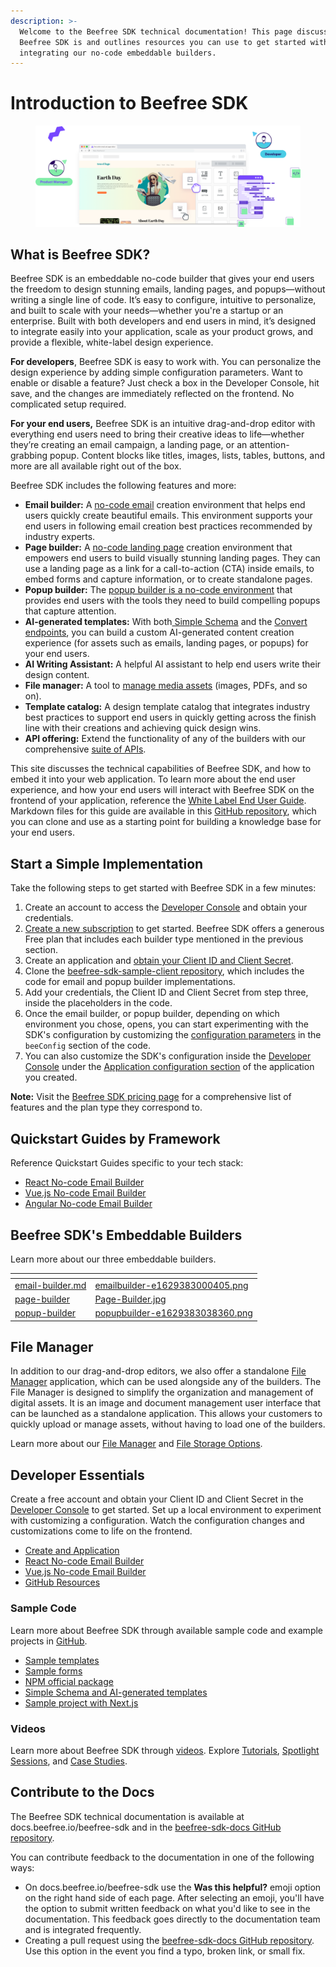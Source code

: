 ```yaml
---
description: >-
  Welcome to the Beefree SDK technical documentation! This page discusses what
  Beefree SDK is and outlines resources you can use to get started with
  integrating our no-code embeddable builders.
---
```


# Introduction to Beefree SDK

<figure><img src=".gitbook/assets/hero-sdk.png" alt=""><figcaption></figcaption></figure>

## What is Beefree SDK?

Beefree SDK is an embeddable no-code builder that gives your end users the freedom to design stunning emails, landing pages, and popups—without writing a single line of code. It’s easy to configure, intuitive to personalize, and built to scale with your needs—whether you're a startup or an enterprise. Built with both developers and end users in mind, it’s designed to integrate easily into your application, scale as your product grows, and provide a flexible, white-label design experience.&#x20;

**For developers**, Beefree SDK is easy to work with. You can personalize the design experience by adding simple configuration parameters. Want to enable or disable a feature? Just check a box in the Developer Console, hit save, and the changes are immediately reflected on the frontend. No complicated setup required.&#x20;

**For your end users,** Beefree SDK is an intuitive drag-and-drop editor with everything end users need to bring their creative ideas to life—whether they’re creating an email campaign, a landing page, or an attention-grabbing popup. Content blocks like titles, images, lists, tables, buttons, and more are all available right out of the box.

Beefree SDK includes the following features and more:

* **Email builder:** A [no-code email](visual-builders/email-builder.md) creation environment that helps end users quickly create beautiful emails. This environment supports your end users in following email creation best practices recommended by industry experts.
* **Page builder:** A [no-code landing page](visual-builders/page-builder/) creation environment that empowers end users to build visually stunning landing pages. They can use a landing page as a link for a call-to-action (CTA) inside emails, to embed forms and capture information, or to create standalone pages.
* **Popup builder:** The [popup builder is a no-code environment](visual-builders/popup-builder/) that provides end users with the tools they need to build compelling popups that capture attention.
* **AI-generated templates:** With both[ Simple Schema](data-structures/simple-schema/) and the [Convert endpoints](apis/content-services-api/convert.md#simple-to-full-json), you can build a custom AI-generated content creation experience (for assets such as emails, landing pages, or popups) for your end users.
* **AI Writing Assistant:** A helpful AI assistant to help end users write their design content.
* **File manager:** A tool to [manage media assets](broken-reference) (images, PDFs, and so on).
* **Template catalog:** A design template catalog that integrates industry best practices to support end users in quickly getting across the finish line with their creations and achieving quick design wins.
* **API offering:** Extend the functionality of any of the builders with our comprehensive [suite of APIs](broken-reference).

This site discusses the technical capabilities of Beefree SDK, and how to embed it into your web application. To learn more about the end user experience, and how your end users will interact with Beefree SDK on the frontend of your application, reference the [White Label End User Guide](https://docs.beefree.io/end-user-guide). Markdown files for this guide are available in this [GitHub repository](https://github.com/mailupinc/beefreeSDKwhiteLabelDocs), which you can clone and use as a starting point for building a knowledge base for your end users.&#x20;

## Start a Simple Implementation <a href="#welcome" id="welcome"></a>

Take the following steps to get started with Beefree SDK in a few minutes:

1. Create an account to access the [Developer Console](https://developers.beefree.io/accounts/login/?from=website_menu) and obtain your credentials.
2. [Create a new subscription](https://docs.beefree.io/beefree-sdk/getting-started/readme/create-an-application#sign-up-for-account-in-the-developer-console) to get started. Beefree SDK offers a generous Free plan that includes each builder type mentioned in the previous section.
3. Create an application and [obtain your Client ID and Client Secret](https://docs.beefree.io/beefree-sdk/getting-started/readme/create-an-application#obtain-your-client-id-and-client-secret).
4. Clone the [beefree-sdk-sample-client repository](https://github.com/BeefreeSDK/beefree-sdk-sample-client), which includes the code for email and popup builder implementations.
5. Add your credentials, the Client ID and Client Secret from step three, inside the placeholders in the code.
6. Once the email builder, or popup builder, depending on which environment you chose, opens, you can start experimenting with the SDK's configuration by customizing the [configuration parameters](https://docs.beefree.io/beefree-sdk/getting-started/readme/installation/configuration-parameters) in the `beeConfig` section of the code.
7. You can also customize the SDK's configuration inside the [Developer Console](https://developers.beefree.io/accounts/login/?from=website_menu) under the [Application configuration section](https://docs.beefree.io/beefree-sdk/server-side-configurations/server-side-options) of the application you created.

**Note:** Visit the [Beefree SDK pricing page](https://developers.beefree.io/pricing-plans) for a comprehensive list of features and the plan type they correspond to.

## Quickstart Guides by Framework <a href="#welcome" id="welcome"></a>

Reference Quickstart Guides specific to your tech stack:

* [React No-code Email Builder](quickstart-guides/react-no-code-email-builder.md)
* [Vue.js No-code Email Builder](quickstart-guides/vue.js-no-code-email-builder.md)
* [Angular No-code Email Builder](quickstart-guides/angular-no-code-email-builder.md)

## Beefree SDK's Embeddable Builders <a href="#welcome" id="welcome"></a>

Learn more about our three embeddable builders.

<table data-view="cards"><thead><tr><th data-card-target data-type="content-ref"></th><th data-hidden data-card-cover data-type="files"></th></tr></thead><tbody><tr><td><a href="visual-builders/email-builder.md">email-builder.md</a></td><td><a href=".gitbook/assets/emailbuilder-e1629383000405.png">emailbuilder-e1629383000405.png</a></td></tr><tr><td><a href="visual-builders/page-builder/">page-builder</a></td><td><a href=".gitbook/assets/Page-Builder.jpg">Page-Builder.jpg</a></td></tr><tr><td><a href="visual-builders/popup-builder/">popup-builder</a></td><td><a href=".gitbook/assets/popupbuilder-e1629383038360.png">popupbuilder-e1629383038360.png</a></td></tr></tbody></table>

## File Manager

In addition to our drag-and-drop editors, we also offer a standalone [File Manager](file-manager/file-manager-application-overview/) application, which can be used alongside any of the builders. The File Manager is designed to simplify the organization and management of digital assets. It is an image and document management user interface that can be launched as a standalone application. This allows your customers to quickly upload or manage assets, without having to load one of the builders.

Learn more about our [File Manager](file-manager/file-manager-application-overview/) and [File Storage Options](server-side-configurations/server-side-options/storage-options/).

## Developer Essentials <a href="#about-this-documentation" id="about-this-documentation"></a>

Create a free account and obtain your Client ID and Client Secret in the [Developer Console](https://developers.beefree.io/accounts/login/?from=website_menu) to get started. Set up a local environment to experiment with customizing a configuration. Watch the configuration changes and customizations come to life on the frontend.

* [Create and Application](getting-started/readme/create-an-application.md)
* [React No-code Email Builder](quickstart-guides/react-no-code-email-builder.md)
* [Vue.js No-code Email Builder](quickstart-guides/vue.js-no-code-email-builder.md)
* [GitHub Resources](https://github.com/BeefreeSDK)

### Sample Code

Learn more about Beefree SDK through available sample code and example projects in [GitHub](https://github.com/BeefreeSDK).

* [Sample templates](https://github.com/BeefreeSDK/beefree-sdk-assets-templates)
* [Sample forms](https://github.com/BeefreeSDK/beefree-sdk-sample-forms)
* [NPM official package](https://github.com/BeefreeSDK/beefree-sdk-npm-official)
* [Simple Schema and AI-generated templates](https://github.com/BeefreeSDK/beefree-sdk-simple-schema)
* [Sample project with Next.js](https://github.com/BeefreeSDK/beefree-sdk-sample-nextjs)

### Videos <a href="#about-this-documentation" id="about-this-documentation"></a>

Learn more about Beefree SDK through [videos](resources/videos/). Explore [Tutorials](resources/videos/#tutorials), [Spotlight Sessions](resources/videos/#spotlight-sessions), and [Case Studies](resources/videos/#case-studies).&#x20;

## Contribute to the Docs

The Beefree SDK technical documentation is available at docs.beefree.io/beefree-sdk and in the [beefree-sdk-docs GitHub repository](https://github.com/BeefreeSDK/beefree-sdk-docs).

You can contribute feedback to the documentation in one of the following ways:

* On docs.beefree.io/beefree-sdk use the **Was this helpful?** emoji option on the right hand side of each page. After selecting an emoji, you'll have the option to submit written feedback on what you'd like to see in the documentation. This feedback goes directly to the documentation team and is integrated frequently.
* Creating a pull request using the [beefree-sdk-docs GitHub repository](https://github.com/BeefreeSDK/beefree-sdk-docs). Use this option in the event you find a typo, broken link, or small fix.  &#x20;
